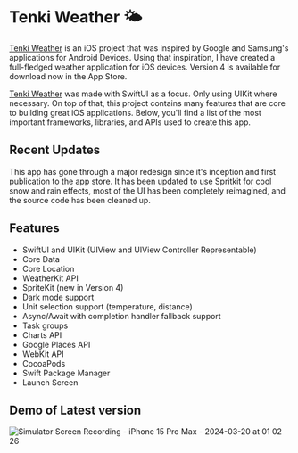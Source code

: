# Tenki Weather 🌤️

[Tenki Weather](https://apps.apple.com/us/app/tenki-weather/id6451055649) is an iOS project that was inspired by Google and Samsung's applications for Android Devices. Using that inspiration, I have created a full-fledged weather application for iOS devices. Version 4 is available for download now in the App Store. 

[Tenki Weather](https://apps.apple.com/us/app/tenki-weather/id6451055649) was made with SwiftUI as a focus. Only using UIKit where necessary. On top of that, this project contains many features that are core to building great iOS applications. Below, you'll find a list of the most important frameworks, libraries, and APIs used to create this app. 

## Recent Updates
This app has gone through a major redesign since it's inception and first publication to the app store. It has been updated to use Spritkit for cool snow and rain effects, most of the UI has been completely reimagined, and the source code has been cleaned up.


## Features
- SwiftUI and UIKit (UIView and UIView Controller Representable)
- Core Data
- Core Location
- WeatherKit API
- SpriteKit (new in Version 4)
- Dark mode support 
- Unit selection support (temperature, distance)
- Async/Await with completion handler fallback support 
- Task groups
- Charts API
- Google Places API
- WebKit API
- CocoaPods
- Swift Package Manager
- Launch Screen


## Demo of Latest version

![Simulator Screen Recording - iPhone 15 Pro Max - 2024-03-20 at 01 02 26](https://github.com/TSanni/TenkiWeather/assets/50508424/d5f9246f-ff30-40c3-922a-070c12fabaa6)
